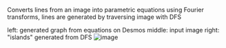 Converts lines from an image into parametric equations using Fourier transforms, lines are generated by traversing image with DFS

left: generated graph from equations on Desmos
middle: input image
right: "islands" generated from DFS
![image](https://github.com/hunterchen7/LinesToEquation/assets/34012681/3a38b715-a0f3-4f57-a484-491794d58a04)
